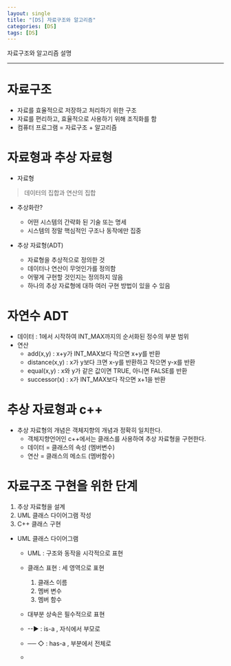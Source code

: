 ```yaml
---
layout: single
title: "[DS] 자료구조와 알고리즘"
categories: [DS]
tags: [DS]
---
```

자료구조와 알고리즘 설명

---
# 자료구조
- 자료를 효율적으로 저장하고 처리하기 위한 구조
- 자료를 편리하고, 효율적으로 사용하기 위해 조직화를 함
- 컴퓨터 프로그램 = 자료구조 + 알고리즘

# 자료형과 추상 자료형
- 자료형
> 데이터의 집합과 연산의 집합
- 추상화란?
  - 어떤 시스템의 간략화 된 기술 또는 명세
  - 시스템의 정말 핵심적인 구조나 동작에만 집중

- 추상 자료형(ADT)
  - 자료형을 추상적으로 정의한 것
  - 데이터나 연산이 무엇인가를 정의함
  - 어떻게 구현할 것인지는 정의하지 않음
  - 하나의 추상 자료형에 대하 여러 구현 방법이 있을 수 있음

# 자연수 ADT
- 데이터 : 1에서 시작하여 INT_MAX까지의 순서화된 정수의 부분 범위
- 연산
  - add(x,y) : x+y가 INT_MAX보다 작으면 x+y를 반환
  - distance(x,y) : x가 y보다 크면 x-y를 반환하고 작으면 y-x를 반환
  - equal(x,y) : x와 y가 같은 값이면 TRUE, 아니면 FALSE를 반환
  - successor(x) : x가 INT_MAX보다 작으면 x+1을 반환

# 추상 자료형과 c++
- 추상 자료형의 개념은 객체지향의 개념과 정확히 일치한다.
    - 객체지향언어인 c++에서는 클래스를 사용하여 추상 자료형을 구현한다.
    - 데이터 = 클래스의 속성 (멤버변수)
    - 연산 = 클래스의 메소드 (멤버함수)

# 자료구조 구현을 위한 단계
1. 추상 자료형을 설계
2. UML 클래스 다이어그램 작성
3. C++ 클래스 구현

- UML 클래스 다이어그램
  - UML : 구조와 동작을 시각적으로 표현
  - 클래스 표현 : 세 영역으로 표현
    1. 클래스 이름
    2. 멤버 변수
    3. 멤버 함수
  - 대부분 상속은 필수적으로 표현
  - --▶ : is-a , 자식에서 부모로
  - ── ◇ : has-a , 부분에서 전체로
 
  - 
    
